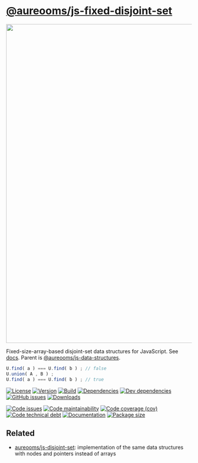 [@aureooms/js-fixed-disjoint-set](https://aureooms.github.io/js-fixed-disjoint-set)
==

<img src="https://upload.wikimedia.org/wikipedia/commons/8/89/Disjuct-sets.svg" width="864">

Fixed-size-array-based disjoint-set data structures for JavaScript.
See [docs](https://aureooms.github.io/js-fixed-disjoint-set).
Parent is
[@aureooms/js-data-structures](https://github.com/aureooms/js-data-structures).

```js
U.find( a ) === U.find( b ) ; // false
U.union( A , B ) ;
U.find( a ) === U.find( b ) ; // true
```

[![License](https://img.shields.io/github/license/aureooms/js-fixed-disjoint-set.svg)](https://raw.githubusercontent.com/aureooms/js-fixed-disjoint-set/master/LICENSE)
[![Version](https://img.shields.io/npm/v/@aureooms/js-fixed-disjoint-set.svg)](https://www.npmjs.org/package/@aureooms/js-fixed-disjoint-set)
[![Build](https://img.shields.io/travis/aureooms/js-fixed-disjoint-set/master.svg)](https://travis-ci.org/aureooms/js-fixed-disjoint-set/branches)
[![Dependencies](https://img.shields.io/david/aureooms/js-fixed-disjoint-set.svg)](https://david-dm.org/aureooms/js-fixed-disjoint-set)
[![Dev dependencies](https://img.shields.io/david/dev/aureooms/js-fixed-disjoint-set.svg)](https://david-dm.org/aureooms/js-fixed-disjoint-set?type=dev)
[![GitHub issues](https://img.shields.io/github/issues/aureooms/js-fixed-disjoint-set.svg)](https://github.com/aureooms/js-fixed-disjoint-set/issues)
[![Downloads](https://img.shields.io/npm/dm/@aureooms/js-fixed-disjoint-set.svg)](https://www.npmjs.org/package/@aureooms/js-fixed-disjoint-set)

[![Code issues](https://img.shields.io/codeclimate/issues/aureooms/js-fixed-disjoint-set.svg)](https://codeclimate.com/github/aureooms/js-fixed-disjoint-set/issues)
[![Code maintainability](https://img.shields.io/codeclimate/maintainability/aureooms/js-fixed-disjoint-set.svg)](https://codeclimate.com/github/aureooms/js-fixed-disjoint-set/trends/churn)
[![Code coverage (cov)](https://img.shields.io/codecov/c/gh/aureooms/js-fixed-disjoint-set/master.svg)](https://codecov.io/gh/aureooms/js-fixed-disjoint-set)
[![Code technical debt](https://img.shields.io/codeclimate/tech-debt/aureooms/js-fixed-disjoint-set.svg)](https://codeclimate.com/github/aureooms/js-fixed-disjoint-set/trends/technical_debt)
[![Documentation](https://aureooms.github.io/js-fixed-disjoint-set/badge.svg)](https://aureooms.github.io/js-fixed-disjoint-set/source.html)
[![Package size](https://img.shields.io/bundlephobia/minzip/@aureooms/js-fixed-disjoint-set)](https://bundlephobia.com/result?p=@aureooms/js-fixed-disjoint-set)

## Related

  - [aureooms/js-disjoint-set](https://github.com/aureooms/js-disjoint-set):
    implementation of the same data structures with nodes and pointers instead
    of arrays
